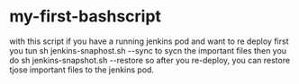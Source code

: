 # my-first-bashscript

with this script if you have a running jenkins pod and want to re deploy first you tun sh jenkins-snaphost.sh --sync to sycn the important files then you do sh jenkins-snapshot.sh --restore so after you re-deploy, you can restore tjose important files to the jenkins pod. 
